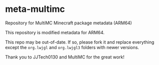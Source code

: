 # meta-multimc
Repository for MultiMC Minecraft package metadata (ARM64)

This repository is modified metadata for ARM64.

This repo may be out-of-date. If so, please fork it and replace everything except the `org.lwjgl` and `org.lwjgl3` folders with newer versions.

Thank you to JJTech0130 and MultiMC for the great work!
